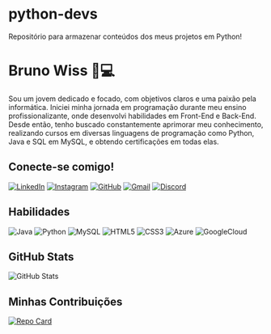 # python-devs
Repositório para armazenar conteúdos dos meus projetos em Python!

# Bruno Wiss 📲💻

Sou um jovem dedicado e focado, com objetivos claros e uma paixão pela informática. Iniciei minha jornada em programação durante meu ensino profissionalizante, onde desenvolvi habilidades em Front-End e Back-End. Desde então, tenho buscado constantemente aprimorar meu conhecimento, realizando cursos em diversas linguagens de programação como Python, Java e SQL em MySQL, e obtendo certificações em todas elas. 

## Conecte-se comigo!
[![LinkedIn](https://img.shields.io/badge/LinkedIn-0077B5?style=for-the-badge&logo=linkedin&logoColor=white)](https://www.linkedin.com/in/wissbruno/)
[![Instagram](https://img.shields.io/badge/-Instagram-%23E4405F?style=for-the-badge&logo=instagram&logoColor=white)](https://www.instagram.com/wissbruno/)
[![GitHub](https://img.shields.io/badge/GitHub-100000?style=for-the-badge&logo=github&logoColor=white)](https://github.com/wissbruno)
[![Gmail](https://img.shields.io/badge/Gmail-333333?style=for-the-badge&logo=gmail&logoColor=red)](mailto:brunourw@gmail.com)
[![Discord](https://img.shields.io/badge/Discord-7289DA?style=for-the-badge&logo=discord&logoColor=white)](https://discord.com/channels/@wissbruno/)


## Habilidades
![Java](https://img.shields.io/badge/java-%23ED8B00.svg?style=for-the-badge&logo=openjdk&logoColor=white)
![Python](https://img.shields.io/badge/python-3670A0?style=for-the-badge&logo=python&logoColor=ffdd54)
![MySQL](https://img.shields.io/badge/MySQL-00000F?style=for-the-badge&logo=mysql&logoColor=white)
![HTML5](https://img.shields.io/badge/HTML5-E34F26?style=for-the-badge&logo=html5&logoColor=white)
![CSS3](https://img.shields.io/badge/CSS3-1572B6?style=for-the-badge&logo=css3&logoColor=white)
![Azure](https://img.shields.io/badge/Azure-blue?style=for-the-badge&logo=microsoft%20azure&logoColor=blue&labelColor=FFFFFF&link=https%3A%2F%2Fimages.app.goo.gl%2FK7PN1jYJd57x4q7A8)
![GoogleCloud](https://img.shields.io/badge/GoogleCloud-%234285F4.svg?style=for-the-badge&logo=google-cloud&logoColor=white)

## GitHub Stats
![GitHub Stats](https://github-readme-stats.vercel.app/api?username=wissbruno&theme=transparent&bg_color=000&border_color=0000FF&show_icons=true&icon_color=0000FF&title_color=0000FF&text_color=FFF)

## Minhas Contribuições
[![Repo Card](https://github-readme-stats.vercel.app/api/pin/?username=wissbruno&repo=dio-lab-open-source&bg_color=000&border_color=0000FF&show_icons=true&icon_color=0000FF&title_color=0000FF&text_color=FFF)](https://github.com/wissbruno/dio-lab-open-source)
